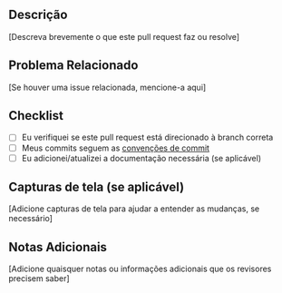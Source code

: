 ## Descrição

[Descreva brevemente o que este pull request faz ou resolve]

## Problema Relacionado

[Se houver uma issue relacionada, mencione-a aqui]

## Checklist

- [ ] Eu verifiquei se este pull request está direcionado à branch correta
- [ ] Meus commits seguem as [convenções de commit](https://www.conventionalcommits.org/en/v1.0.0/)
- [ ] Eu adicionei/atualizei a documentação necessária (se aplicável)

## Capturas de tela (se aplicável)

[Adicione capturas de tela para ajudar a entender as mudanças, se necessário]

## Notas Adicionais

[Adicione quaisquer notas ou informações adicionais que os revisores precisem saber]